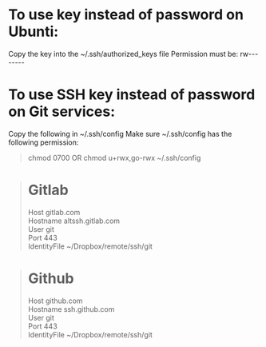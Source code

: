 # To use key instead of password on Ubunti:

Copy the key into the ~/.ssh/authorized_keys file
Permission must be: rw--------
# To use SSH key instead of password on Git services:

Copy the following in ~/.ssh/config
Make sure ~/.ssh/config has the following permission:
> chmod 0700
OR
> chmod u+rwx,go-rwx ~/.ssh/config

> # Gitlab
> Host gitlab.com  
>   Hostname altssh.gitlab.com  
>   User git  
>   Port 443  
>   IdentityFile ~/Dropbox/remote/ssh/git

> # Github
> Host github.com  
>   Hostname ssh.github.com  
>   User git  
>   Port 443  
>   IdentityFile ~/Dropbox/remote/ssh/git
